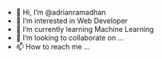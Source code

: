 - 👋 Hi, I’m @adrianramadhan
- 👀 I’m interested in Web Developer
- 🌱 I’m currently learning Machine Learning
- 💞️ I’m looking to collaborate on ...
- 📫 How to reach me ...

<!---
adrianramadhan/adrianramadhan is a ✨ special ✨ repository because its `README.md` (this file) appears on your GitHub profile.
You can click the Preview link to take a look at your changes.
--->
